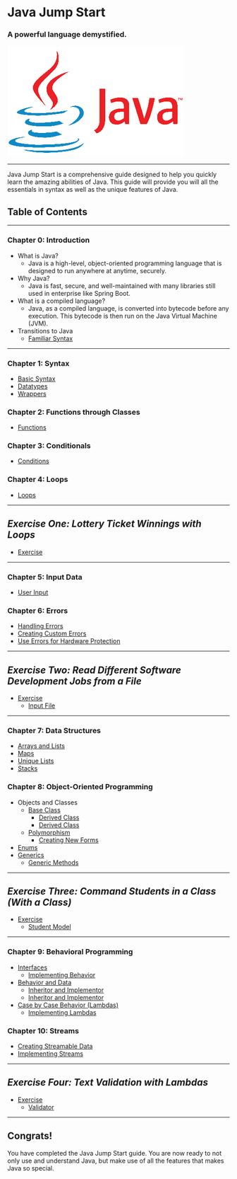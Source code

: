 # Java Jump Start
### A powerful language demystified.

![Java Logo](./images/java.png)

---

Java Jump Start is a comprehensive guide designed to help you quickly learn
the amazing abilities of Java. This guide will provide you will all the 
essentials in syntax as well as the unique features of Java.

## Table of Contents

---

### Chapter 0: Introduction

- What is Java?
  - Java is a high-level, object-oriented programming language that is 
designed to run anywhere at anytime, securely.
- Why Java?
  - Java is fast, secure, and well-maintained with many libraries still used 
in enterprise like Spring Boot.
- What is a compiled language?
  - Java, as a compiled language, is converted into bytecode before any
execution. This bytecode is then run on the Java Virtual Machine (JVM).
- Transitions to Java
  - [Familiar Syntax](./src/main/java/org/theoliverlear/learn/scripts/Script.java)

---

### Chapter 1: Syntax
- [Basic Syntax](./src/main/java/org/theoliverlear/learn/syntax/Syntax.java)
- [Datatypes](./src/main/java/org/theoliverlear/learn/syntax/DataTypes.java)
- [Wrappers](./src/main/java/org/theoliverlear/learn/syntax/Wrappers.java)

### Chapter 2: Functions through Classes
- [Functions](./src/main/java/org/theoliverlear/learn/functions/Functions.java)

### Chapter 3: Conditionals
- [Conditions](./src/main/java/org/theoliverlear/learn/conditions/Conditions.java)

### Chapter 4: Loops
- [Loops](./src/main/java/org/theoliverlear/learn/loops/Loops.java)

---

## _Exercise One: Lottery Ticket Winnings with Loops_
- [Exercise](src/main/java/org/theoliverlear/exercise/loop/LoopExercise.java)

---

### Chapter 5: Input Data
- [User Input](./src/main/java/org/theoliverlear/learn/inputs/Inputs.java)

### Chapter 6: Errors
- [Handling Errors](./src/main/java/org/theoliverlear/learn/exceptions/RatingInput.java)
- [Creating Custom Errors](./src/main/java/org/theoliverlear/learn/exceptions/RatingOutOfBounds.java)
- [Use Errors for Hardware Protection](./src/main/java/org/theoliverlear/learn/exceptions/HackingAttemptException.java)

---

## _Exercise Two: Read Different Software Development Jobs from a File_
- [Exercise](./src/main/java/org/theoliverlear/exercise/input/InputExercise.java)
  - [Input File](./src/main/java/org/theoliverlear/exercise/input/programming_jobs.txt)

---

### Chapter 7: Data Structures
- [Arrays and Lists](./src/main/java/org/theoliverlear/learn/datastructures/ArrayCollection.java)
- [Maps](./src/main/java/org/theoliverlear/learn/datastructures/Maps.java)
- [Unique Lists](./src/main/java/org/theoliverlear/learn/datastructures/UniqueLists.java)
- [Stacks](./src/main/java/org/theoliverlear/learn/datastructures/Stacks.java)

### Chapter 8: Object-Oriented Programming

- Objects and Classes
  - [Base Class](./src/main/java/org/theoliverlear/learn/abstractions/object/bird/Bird.java)
    - [Derived Class](./src/main/java/org/theoliverlear/learn/abstractions/object/bird/Parrot.java)
    - [Derived Class](./src/main/java/org/theoliverlear/learn/abstractions/object/bird/Pigeon.java)
  - [Polymorphism](./src/main/java/org/theoliverlear/learn/abstractions/object/text/TextualContent.java)
    - [Creating New Forms](./src/main/java/org/theoliverlear/learn/abstractions/object/text/SectionedText.java)
- [Enums](./src/main/java/org/theoliverlear/learn/abstractions/constant/OfficerTitle.java)
- [Generics](./src/main/java/org/theoliverlear/learn/generics/DynamicType.java) 
  - [Generic Methods](./src/main/java/org/theoliverlear/learn/generics/DynamicFunction.java)

---

## _Exercise Three: Command Students in a Class (With a Class)_
- [Exercise](./src/main/java/org/theoliverlear/exercise/objects/ClassExercise.java)
  - [Student Model](./src/main/java/org/theoliverlear/exercise/objects/Student.java)

---

### Chapter 9: Behavioral Programming
- [Interfaces](./src/main/java/org/theoliverlear/learn/abstractions/behavior/Chirper.java)
  - [Implementing Behavior](./src/main/java/org/theoliverlear/learn/abstractions/object/bird/BirdCage.java)
- [Behavior and Data](./src/main/java/org/theoliverlear/learn/abstractions/behavior/coder/Coder.java)
  - [Inheritor and Implementor](./src/main/java/org/theoliverlear/learn/abstractions/behavior/coder/WebDeveloper.java)
  - [Inheritor and Implementor](./src/main/java/org/theoliverlear/learn/abstractions/behavior/coder/DataEngineer.java)
- [Case by Case Behavior (Lambdas)](./src/main/java/org/theoliverlear/learn/abstractions/behavior/lamda/MathCalculation.java)
  - [Implementing Lambdas](./src/main/java/org/theoliverlear/learn/abstractions/behavior/lamda/DynamicMath.java)

### Chapter 10: Streams
- [Creating Streamable Data](./src/main/java/org/theoliverlear/learn/streams/AcmOfficer.java)
- [Implementing Streams](./src/main/java/org/theoliverlear/learn/streams/OfficerStream.java)

---

## _Exercise Four: Text Validation with Lambdas_
- [Exercise](./src/main/java/org/theoliverlear/exercise/behavior/TextValidatorExercise.java)
  - [Validator](./src/main/java/org/theoliverlear/exercise/behavior/TextValidator.java)

---

## Congrats!
You have completed the Java Jump Start guide. You are now ready to not only
use and understand Java, but make use of all the features that makes Java so
special.